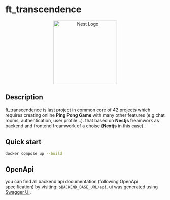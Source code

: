# ft_transcendence

<p align="center">
  <img src="https://lh3.googleusercontent.com/drive-viewer/AJc5JmRiK7nR3JApp8XUnujQcf3-KATFMbgpvUF5yqDwRUe1ZXpyyDzrr4UgmqK4NvN4ixI0JBXjAmM=w2540-h2654" width="200" alt="Nest Logo" />
</p>

## Description

ft_transcendence is last project in common core of 42 projects which requires creating online **Ping Pong Game** with many other features (e.g chat rooms, authentication, user profile...). that based on **Nestjs** freamwork as backend and frontend freamwork of a choise (**Nextjs** in this case).

## Quick start

```bash
docker compose up --build
```

## OpenApi
you can find all backend api documentation (following OpenApi specification) by visiting: `$BACKEND_BASE_URL/api`.
ui was generated using [Swagger UI](https://swagger.io/tools/swagger-ui/).
